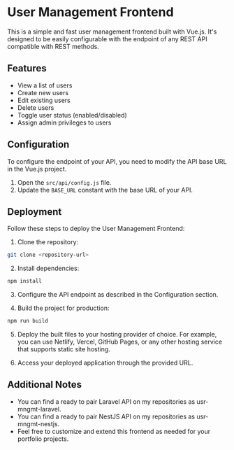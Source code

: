 # User Management Frontend

This is a simple and fast user management frontend built with Vue.js. It's designed to be easily configurable with the endpoint of any REST API compatible with REST methods.

## Features

- View a list of users
- Create new users
- Edit existing users
- Delete users
- Toggle user status (enabled/disabled)
- Assign admin privileges to users

## Configuration

To configure the endpoint of your API, you need to modify the API base URL in the Vue.js project.

1. Open the `src/api/config.js` file.
2. Update the `BASE_URL` constant with the base URL of your API.

## Deployment

Follow these steps to deploy the User Management Frontend:

1. Clone the repository:

```bash
git clone <repository-url>
```

2. Install dependencies:

```bash
npm install
```
3. Configure the API endpoint as described in the Configuration section.

4. Build the project for production:

```bash
npm run build
```

5. Deploy the built files to your hosting provider of choice. For example, you can use Netlify, Vercel, GitHub Pages, or any other hosting service that supports static site hosting.

6. Access your deployed application through the provided URL.

## Additional Notes

- You can find a ready to pair Laravel API on my repositories as usr-mngmt-laravel.
- You can find a ready to pair NestJS API on my repositories as usr-mngmt-nestjs.
- Feel free to customize and extend this frontend as needed for your portfolio projects.


